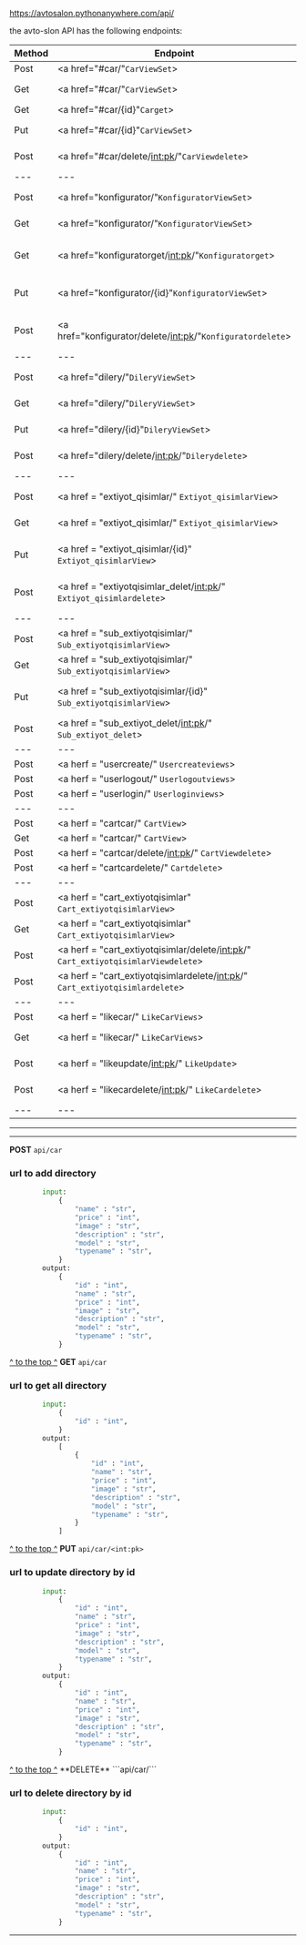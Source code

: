 <https://avtosalon.pythonanywhere.com/api/>

the avto-slon API has the following endpoints:

|Method | Endpoint | Description |
| --- | --- |--- |
|Post | <a  href="#car/"`CarViewSet`> </a>| add a new car |
|Get | <a  href="#car/"`CarViewSet`> </a>| get a list of all cars |
|Get | <a  href="#car/{id}"`Carget`> </a>| get a car by id |
|Put | <a  href="#car/{id}"`CarViewSet`> </a>| update a car by id |
|Post | <a  href="#car/delete/<int:pk>/"`CarViewdelete`> </a>| delete a car by id |
| --- | --- |--- |
|Post | <a href="konfigurator/"`KonfiguratorViewSet`> </a>| add a new konfigurator |
|Get | <a href="konfigurator/"`KonfiguratorViewSet`> </a>| get a list of all konfigurators |
|Get | <a href="konfiguratorget/<int:pk>/"`Konfiguratorget`> </a>| get a konfigurator by id |
|Put | <a href="konfigurator/{id}"`KonfiguratorViewSet`> </a>| update a konfigurator by id |
|Post | <a href="konfigurator/delete/<int:pk>/"`Konfiguratordelete`> </a>| delete a konfigurator by id |
| --- | --- |--- |
|Post | <a href="dilery/"`DileryViewSet`> </a>| add a new loction |
|Get | <a href="dilery/"`DileryViewSet`> </a>| get a list of all locations |
|Put | <a href="dilery/{id}"`DileryViewSet`> </a>| update a location by id |
|Post | <a href="dilery/delete/<int:pk>/"`Dilerydelete`> </a>| delete a location by id |
| --- | --- |--- |
|Post | <a href = "extiyot_qisimlar/" `Extiyot_qisimlarView`> </a>| add a new extiyot_qisimlar |
|Get | <a href = "extiyot_qisimlar/" `Extiyot_qisimlarView`> </a>| get a list of all extiyot_qisimlar |
|Put | <a href = "extiyot_qisimlar/{id}" `Extiyot_qisimlarView`> </a>| update a extiyot_qisimlar by id |
|Post | <a href = "extiyotqisimlar_delet/<int:pk>/" `Extiyot_qisimlardelete`> </a>| delete a extiyot_qisimlar by id |
| --- | --- |--- |
|Post | <a href = "sub_extiyotqisimlar/" `Sub_extiyotqisimlarView`> </a>| add a new extiyot qisimlar |
|Get | <a href = "sub_extiyotqisimlar/" `Sub_extiyotqisimlarView`> </a>| get a list of all extiyot qisimlar |
|Put | <a href = "sub_extiyotqisimlar/{id}" `Sub_extiyotqisimlarView`> </a>| update a extiyot qisimlar by id |
|Post | <a href = "sub_extiyot_delet/<int:pk>/" `Sub_extiyot_delet`> </a>| delete a extiyot qisimlar by id |
| --- | --- |--- |
|Post | <a herf = "usercreate/" `Usercreateviews`> </a>| add a new user |
|Post | <a herf = "userlogout/" `Userlogoutviews`> </a>| user logout|
|Post | <a herf = "userlogin/" `Userloginviews`> </a>| user log in|
| --- | --- | --- |
|Post | <a herf = "cartcar/" `CartView`> </a>| | cart car by id|
|Get | <a herf = "cartcar/" `CartView`> </a>| | get a list of all cart car |
|Post | <a herf = "cartcar/delete/<int:pk>/" `CartViewdelete`> </a>| | delete a cart car by id|
|Post | <a herf = "cartcardelete/" `Cartdelete`> </a>| | delete all cart car |
| --- | --- | --- |
|Post | <a herf = "cart_extiyotqisimlar" `Cart_extiyotqisimlarView`> </a>| | cart extiyot qisimlar by id|
|Get | <a herf = "cart_extiyotqisimlar" `Cart_extiyotqisimlarView`> </a>| | get a list of all cart extiyot qisimlar |
|Post | <a herf = "cart_extiyotqisimlar/delete/<int:pk>/" `Cart_extiyotqisimlarViewdelete`> </a>| | delete a cart extiyot qisimlar by id|
|Post | <a herf = "cart_extiyotqisimlardelete/<int:pk>/" `Cart_extiyotqisimlardelete`> </a>| | delete all cart extiyot qisimlar |
| --- | --- | --- |
|Post | <a herf = "likecar/" `LikeCarViews`> </a> | like car by id|
|Get | <a herf = "likecar/" `LikeCarViews`> </a> | get a list of all like car |
|Post | <a herf = "likeupdate/<int:pk>/" `LikeUpdate`> </a> | Update a like car by id|
|Post | <a herf = "likecardelete/<int:pk>/" `LikeCardelete`> </a> | delete all like car |
| --- | --- | --- |


<hr>

<hr>
<div id="car"> 

**POST** ```api/car```
### url to add directory
```python
        input:
            {
                "name" : "str",
                "price" : "int",
                "image" : "str",
                "description" : "str",
                "model" : "str",
                "typename" : "str",
            }
        output:
            {
                "id" : "int",
                "name" : "str",
                "price" : "int",
                "image" : "str",
                "description" : "str",
                "model" : "str",
                "typename" : "str",
            }
``` 
</div>

<div id="car">

<a href = "#car">^ to the top ^</a> 
**GET** ```api/car```
### url to get all directory
```python
        input:
            {
                "id" : "int",
            }
        output:
            [
                {
                    "id" : "int",
                    "name" : "str",
                    "price" : "int",
                    "image" : "str",
                    "description" : "str",
                    "model" : "str",
                    "typename" : "str",
                }
            ]
```

</div>

<div id="car">

<a href = "#car">^ to the top ^</a>
**PUT** ```api/car/<int:pk>```

### url to update directory by id
```python
        input:
            {
                "id" : "int",
                "name" : "str",
                "price" : "int",
                "image" : "str",
                "description" : "str",
                "model" : "str",
                "typename" : "str",
            }
        output:
            {
                "id" : "int",
                "name" : "str",
                "price" : "int",
                "image" : "str",
                "description" : "str",
                "model" : "str",
                "typename" : "str",
            }
```

</div>

<div id="car">
<a href = "#car">^ to the top ^</a>
**DELETE** ```api/car/<int:pk>```

### url to delete directory by id
```python
        input:
            {
                "id" : "int",
            }
        output:
            {
                "id" : "int",
                "name" : "str",
                "price" : "int",
                "image" : "str",
                "description" : "str",
                "model" : "str",
                "typename" : "str",
            }
```

</div>

<hr>



